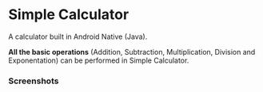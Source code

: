 # Simple Calculator
A calculator built in Android Native (Java).

__All the basic operations__ (Addition, Subtraction, Multiplication, Division and Exponentation) can be performed in Simple Calculator.

### Screenshots
